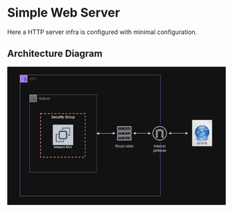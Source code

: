 # Simple Web Server
Here a HTTP server infra is configured with minimal configuration.
## Architecture Diagram
![alt text](image.png)